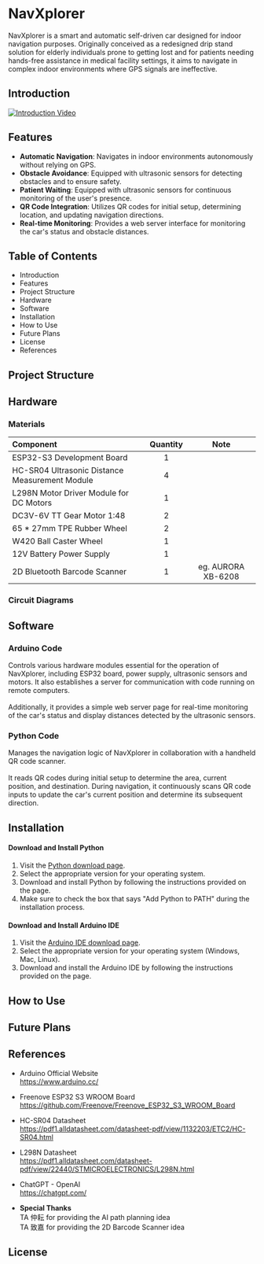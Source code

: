 # NavXplorer

NavXplorer is a smart and automatic self-driven car designed for indoor navigation purposes. Originally conceived as a redesigned drip stand solution for elderly individuals prone to getting lost and for patients needing hands-free assistance in medical facility settings, it aims to navigate in complex indoor environments where GPS signals are ineffective.

## Introduction
[![Introduction Video](https://img.youtube.com/vi/5Z55hOexmpI/0.jpg)](https://www.youtube.com/watch?v=5Z55hOexmpI)

## Features
- **Automatic Navigation**: Navigates in indoor environments autonomously without relying on GPS.
- **Obstacle Avoidance**: Equipped with ultrasonic sensors for detecting obstacles and to ensure safety.
- **Patient Waiting**: Equipped with ultrasonic sensors for continuous monitoring of the user's presence.
- **QR Code Integration**: Utilizes QR codes for initial setup, determining location, and updating navigation directions.
- **Real-time Monitoring**: Provides a web server interface for monitoring the car's status and obstacle distances.

## Table of Contents
- Introduction
- Features
- Project Structure
- Hardware
- Software
- Installation
- How to Use
- Future Plans
- License
- References

## Project Structure

## Hardware
### Materials
| Component | Quantity | Note
|:-|:-:|:-:|
| ESP32-S3 Development Board | 1 | |
| HC-SR04 Ultrasonic Distance Measurement Module | 4 | |
| L298N Motor Driver Module for DC Motors| 1 | |
| DC3V-6V TT Gear Motor 1:48 | 2 | |
| 65 * 27mm TPE Rubber Wheel | 2 | |
| W420 Ball Caster Wheel | 1 | |
| 12V Battery Power Supply | 1 | |
| 2D Bluetooth Barcode Scanner | 1 | eg. AURORA XB-6208 |

### Circuit Diagrams

## Software
### Arduino Code
Controls various hardware modules essential for the operation of NavXplorer, including ESP32 board, power supply, ultrasonic sensors and motors. It also establishes a server for communication with code running on remote computers.<br>
<br>
Additionally, it provides a simple web server page for real-time monitoring of the car's status and display distances detected by the ultrasonic sensors.

### Python Code
Manages the navigation logic of NavXplorer in collaboration with a handheld QR code scanner.<br>
<br>
It reads QR codes during initial setup to determine the area, current position, and destination. During navigation, it continuously scans QR code inputs to update the car's current position and determine its subsequent direction.

## Installation
#### Download and Install Python
1. Visit the [Python download page](https://www.python.org/downloads/).
2. Select the appropriate version for your operating system.
3. Download and install Python by following the instructions provided on the page.
4. Make sure to check the box that says "Add Python to PATH" during the installation process.

#### Download and Install Arduino IDE
1. Visit the [Arduino IDE download page](https://support.arduino.cc/hc/en-us/articles/360019833020-Download-and-install-Arduino-IDE).
2. Select the appropriate version for your operating system (Windows, Mac, Linux).
3. Download and install the Arduino IDE by following the instructions provided on the page.

## How to Use

## Future Plans

## References
- Arduino Official Website <br>
  https://www.arduino.cc/
- Freenove ESP32 S3 WROOM Board <br>
  https://github.com/Freenove/Freenove_ESP32_S3_WROOM_Board
- HC-SR04 Datasheet <br>
  https://pdf1.alldatasheet.com/datasheet-pdf/view/1132203/ETC2/HC-SR04.html
- L298N Datasheet <br>
  https://pdf1.alldatasheet.com/datasheet-pdf/view/22440/STMICROELECTRONICS/L298N.html
- ChatGPT - OpenAI <br>
  https://chatgpt.com/
  
- **Special Thanks** <br>
  TA 仲耘 for providing the AI path planning idea <br>
  TA 致嘉 for providing the 2D Barcode Scanner idea

## License